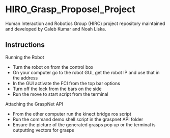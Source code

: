 # HIRO_Grasp_Proposel_Project
Human Interaction and Robotics Group (HIRO) project repository maintained and developed by Caleb Kumar and Noah Liska.

## Instructions
Running the Robot

* Turn the robot on from the control box
* On your computer go to the robot GUI, get the robot IP and use that in the address
* In the GUI activate the FCI from the top bar options
* Turn off the lock from the bars on the side
* Run the move to start script from the terminal

Attaching the GraspNet API
* From the other computer run the kinect bridge ros script
* Run the command demo shell script in the graspnet API folder
* Ensure the picture of the generated grasps pop up or the terminal is outputting vectors for grasps


